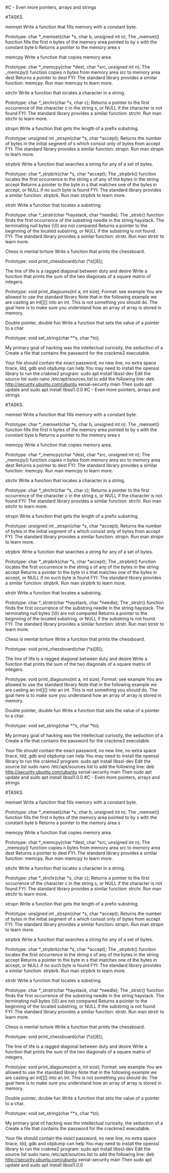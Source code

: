 #C - Even more pointers, arrays and strings

#TASKS.

memset
Write a function that fills memory with a constant byte.

Prototype: char *_memset(char *s, char b, unsigned int n); The _memset() function fills the first n bytes of the memory area pointed to by s with the constant byte b Returns a pointer to the memory area s

memcpy
Write a function that copies memory area.

Prototype: char *_memcpy(char *dest, char *src, unsigned int n); The _memcpy() function copies n bytes from memory area src to memory area dest Returns a pointer to dest FYI: The standard library provides a similar function: memcpy. Run man memcpy to learn more.

strchr
Write a function that locates a character in a string.

Prototype: char *_strchr(char *s, char c); Returns a pointer to the first occurrence of the character c in the string s, or NULL if the character is not found FYI: The standard library provides a similar function: strchr. Run man strchr to learn more.

strspn
Write a function that gets the length of a prefix substring.

Prototype: unsigned int _strspn(char *s, char *accept); Returns the number of bytes in the initial segment of s which consist only of bytes from accept FYI: The standard library provides a similar function: strspn. Run man strspn to learn more.

strpbrk
Write a function that searches a string for any of a set of bytes.

Prototype: char *_strpbrk(char *s, char *accept); The _strpbrk() function locates the first occurrence in the string s of any of the bytes in the string accept Returns a pointer to the byte in s that matches one of the bytes in accept, or NULL if no such byte is found FYI: The standard library provides a similar function: strpbrk. Run man strpbrk to learn more.

strstr
Write a function that locates a substring.

Prototype: char *_strstr(char *haystack, char *needle); The _strstr() function finds the first occurrence of the substring needle in the string haystack. The terminating null bytes (\0) are not compared Returns a pointer to the beginning of the located substring, or NULL if the substring is not found. FYI: The standard library provides a similar function: strstr. Run man strstr to learn more.

Chess is mental torture
Write a function that prints the chessboard.

Prototype: void print_chessboard(char (*a)[8]);

The line of life is a ragged diagonal between duty and desire
Write a function that prints the sum of the two diagonals of a square matrix of integers.

Prototype: void print_diagsums(int a, int size); Format: see example You are allowed to use the standard library Note that in the following example we are casting an int[][] into an int. This is not something you should do. The goal here is to make sure you understand how an array of array is stored in memory.

Double pointer, double fun
Write a function that sets the value of a pointer to a char.

Prototype: void set_string(char **s, char *to);

My primary goal of hacking was the intellectual curiosity, the seduction of a
Create a file that contains the password for the crackme2 executable.

Your file should contain the exact password, no new line, no extra space ltrace, ldd, gdb and objdump can help You may need to install the openssl library to run the crakme2 program: sudo apt install libssl-dev Edit the source list sudo nano /etc/apt/sources.list to add the following line: deb http://security.ubuntu.com/ubuntu xenial-security main Then sudo apt update and sudo apt install libssl1.0.0 #C - Even more pointers, arrays and strings

#TASKS.

memset
Write a function that fills memory with a constant byte.

Prototype: char *_memset(char *s, char b, unsigned int n); The _memset() function fills the first n bytes of the memory area pointed to by s with the constant byte b Returns a pointer to the memory area s

memcpy
Write a function that copies memory area.

Prototype: char *_memcpy(char *dest, char *src, unsigned int n); The _memcpy() function copies n bytes from memory area src to memory area dest Returns a pointer to dest FYI: The standard library provides a similar function: memcpy. Run man memcpy to learn more.

strchr
Write a function that locates a character in a string.

Prototype: char *_strchr(char *s, char c); Returns a pointer to the first occurrence of the character c in the string s, or NULL if the character is not found FYI: The standard library provides a similar function: strchr. Run man strchr to learn more.

strspn
Write a function that gets the length of a prefix substring.

Prototype: unsigned int _strspn(char *s, char *accept); Returns the number of bytes in the initial segment of s which consist only of bytes from accept FYI: The standard library provides a similar function: strspn. Run man strspn to learn more.

strpbrk
Write a function that searches a string for any of a set of bytes.

Prototype: char *_strpbrk(char *s, char *accept); The _strpbrk() function locates the first occurrence in the string s of any of the bytes in the string accept Returns a pointer to the byte in s that matches one of the bytes in accept, or NULL if no such byte is found FYI: The standard library provides a similar function: strpbrk. Run man strpbrk to learn more.

strstr
Write a function that locates a substring.

Prototype: char *_strstr(char *haystack, char *needle); The _strstr() function finds the first occurrence of the substring needle in the string haystack. The terminating null bytes (\0) are not compared Returns a pointer to the beginning of the located substring, or NULL if the substring is not found. FYI: The standard library provides a similar function: strstr. Run man strstr to learn more.

Chess is mental torture
Write a function that prints the chessboard.

Prototype: void print_chessboard(char (*a)[8]);

The line of life is a ragged diagonal between duty and desire
Write a function that prints the sum of the two diagonals of a square matrix of integers.

Prototype: void print_diagsums(int a, int size); Format: see example You are allowed to use the standard library Note that in the following example we are casting an int[][] into an int. This is not something you should do. The goal here is to make sure you understand how an array of array is stored in memory.

Double pointer, double fun
Write a function that sets the value of a pointer to a char.

Prototype: void set_string(char **s, char *to);

My primary goal of hacking was the intellectual curiosity, the seduction of a
Create a file that contains the password for the crackme2 executable.

Your file should contain the exact password, no new line, no extra space ltrace, ldd, gdb and objdump can help You may need to install the openssl library to run the crakme2 program: sudo apt install libssl-dev Edit the source list sudo nano /etc/apt/sources.list to add the following line: deb http://security.ubuntu.com/ubuntu xenial-security main Then sudo apt update and sudo apt install libssl1.0.0 #C - Even more pointers, arrays and strings

#TASKS.

memset
Write a function that fills memory with a constant byte.

Prototype: char *_memset(char *s, char b, unsigned int n); The _memset() function fills the first n bytes of the memory area pointed to by s with the constant byte b Returns a pointer to the memory area s

memcpy
Write a function that copies memory area.

Prototype: char *_memcpy(char *dest, char *src, unsigned int n); The _memcpy() function copies n bytes from memory area src to memory area dest Returns a pointer to dest FYI: The standard library provides a similar function: memcpy. Run man memcpy to learn more.

strchr
Write a function that locates a character in a string.

Prototype: char *_strchr(char *s, char c); Returns a pointer to the first occurrence of the character c in the string s, or NULL if the character is not found FYI: The standard library provides a similar function: strchr. Run man strchr to learn more.

strspn
Write a function that gets the length of a prefix substring.

Prototype: unsigned int _strspn(char *s, char *accept); Returns the number of bytes in the initial segment of s which consist only of bytes from accept FYI: The standard library provides a similar function: strspn. Run man strspn to learn more.

strpbrk
Write a function that searches a string for any of a set of bytes.

Prototype: char *_strpbrk(char *s, char *accept); The _strpbrk() function locates the first occurrence in the string s of any of the bytes in the string accept Returns a pointer to the byte in s that matches one of the bytes in accept, or NULL if no such byte is found FYI: The standard library provides a similar function: strpbrk. Run man strpbrk to learn more.

strstr
Write a function that locates a substring.

Prototype: char *_strstr(char *haystack, char *needle); The _strstr() function finds the first occurrence of the substring needle in the string haystack. The terminating null bytes (\0) are not compared Returns a pointer to the beginning of the located substring, or NULL if the substring is not found. FYI: The standard library provides a similar function: strstr. Run man strstr to learn more.

Chess is mental torture
Write a function that prints the chessboard.

Prototype: void print_chessboard(char (*a)[8]);

The line of life is a ragged diagonal between duty and desire
Write a function that prints the sum of the two diagonals of a square matrix of integers.

Prototype: void print_diagsums(int a, int size); Format: see example You are allowed to use the standard library Note that in the following example we are casting an int[][] into an int. This is not something you should do. The goal here is to make sure you understand how an array of array is stored in memory.

Double pointer, double fun
Write a function that sets the value of a pointer to a char.

Prototype: void set_string(char **s, char *to);

My primary goal of hacking was the intellectual curiosity, the seduction of a
Create a file that contains the password for the crackme2 executable.

Your file should contain the exact password, no new line, no extra space ltrace, ldd, gdb and objdump can help You may need to install the openssl library to run the crakme2 program: sudo apt install libssl-dev Edit the source list sudo nano /etc/apt/sources.list to add the following line: deb http://security.ubuntu.com/ubuntu xenial-security main Then sudo apt update and sudo apt install libssl1.0.0
